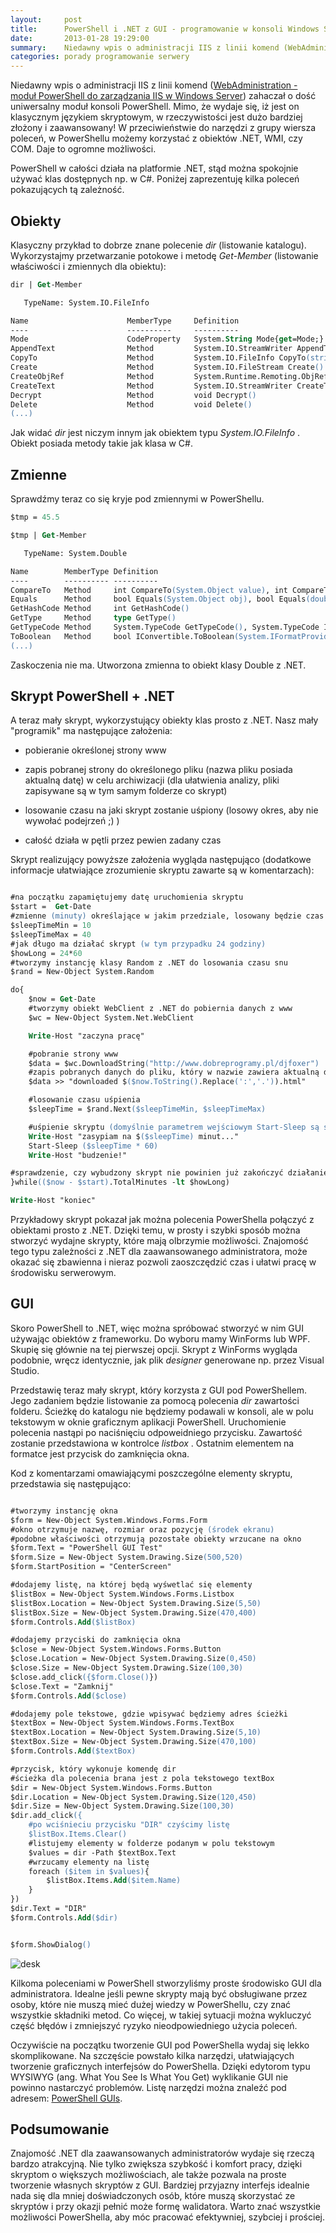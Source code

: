 ```yaml
---
layout:     post
title:      PowerShell i .NET z GUI - programowanie w konsoli Windows Server
date:       2013-01-28 19:29:00
summary:    Niedawny wpis o administracji IIS z linii komend (WebAdministration - moduł PowerShell do zarządzania IIS w Windows Serv...) zahaczał o dość uniwersalny moduł konsoli PowerShell. Mimo, że wydaje się, iż jest on klasycznym językiem skryptowym, w rzeczywistości jest dużo bardziej złożony i zaawansowan...
categories: porady programowanie serwery
---
```




Niedawny wpis o administracji IIS z linii komend ([WebAdministration - moduł PowerShell do zarządzania IIS w Windows Server](http://www.dobreprogramy.pl/djfoxer/WebAdministration-modul-PowerShell-do-zarzadzania-IIS-w-Windows-Server,38739.html)) zahaczał o dość uniwersalny moduł konsoli PowerShell. Mimo, że wydaje się, iż jest on klasycznym językiem skryptowym, w rzeczywistości jest dużo bardziej złożony i zaawansowany! W przeciwieństwie do narzędzi z grupy wiersza poleceń, w PowerShellu możemy korzystać z obiektów .NET, WMI, czy COM. Daje to ogromne możliwości. 


PowerShell w całości działa na platformie .NET, stąd można spokojnie używać klas dostępnych np. w C#. Poniżej zaprezentuję kilka poleceń pokazujących tą zależność. 




## Obiekty




Klasyczny przykład to dobrze znane polecenie  *dir*  (listowanie katalogu). Wykorzystajmy przetwarzanie potokowe i metodę  *Get-Member*  (listowanie właściwości i zmiennych dla obiektu):


```ps
dir | Get-Member

   TypeName: System.IO.FileInfo

Name                      MemberType     Definition                                                          
----                      ----------     ----------                                                          
Mode                      CodeProperty   System.String Mode{get=Mode;}                                       
AppendText                Method         System.IO.StreamWriter AppendText()                                 
CopyTo                    Method         System.IO.FileInfo CopyTo(string destFileName), System.IO.FileInf...
Create                    Method         System.IO.FileStream Create()                                       
CreateObjRef              Method         System.Runtime.Remoting.ObjRef CreateObjRef(type requestedType)     
CreateText                Method         System.IO.StreamWriter CreateText()                                 
Decrypt                   Method         void Decrypt()                                                      
Delete                    Method         void Delete()                                
(...)

```


Jak widać  *dir*  jest niczym innym jak obiektem typu  *System.IO.FileInfo* . Obiekt posiada metody takie jak klasa w C#. 



## Zmienne



Sprawdźmy teraz co się kryje pod zmiennymi w PowerShellu. 


```ps
$tmp = 45.5

$tmp | Get-Member

   TypeName: System.Double

Name        MemberType Definition                                                                            
----        ---------- ----------                                                                            
CompareTo   Method     int CompareTo(System.Object value), int CompareTo(double value), int IComparable.Co...
Equals      Method     bool Equals(System.Object obj), bool Equals(double obj), bool IEquatable[double].Eq...
GetHashCode Method     int GetHashCode()                                                                     
GetType     Method     type GetType()                                                                        
GetTypeCode Method     System.TypeCode GetTypeCode(), System.TypeCode IConvertible.GetTypeCode()             
ToBoolean   Method     bool IConvertible.ToBoolean(System.IFormatProvider provider)                          
(...)

```


Zaskoczenia nie ma. Utworzona zmienna to obiekt klasy Double z .NET.



## Skrypt PowerShell + .NET



A teraz mały skrypt, wykorzystujący obiekty klas prosto z .NET. Nasz mały "programik" ma następujące założenia:


  * pobieranie określonej strony www


  * zapis pobranej strony do określonego pliku (nazwa pliku posiada aktualną datę) w celu archiwizacji (dla ułatwienia analizy, pliki zapisywane są w tym samym folderze co skrypt)


  * losowanie czasu na jaki skrypt zostanie uśpiony (losowy okres, aby nie wywołać podejrzeń ;) )


  * całość działa w pętli przez pewien zadany czas



Skrypt realizujący powyższe założenia wygląda następująco (dodatkowe informacje ułatwiające zrozumienie skryptu zawarte są w komentarzach):


```ps

#na początku zapamiętujemy datę uruchomienia skryptu
$start =  Get-Date
#zmienne (minuty) określające w jakim przedziale, losowany będzie czas uśpienia skryptu 
$sleepTimeMin = 10
$sleepTimeMax = 40
#jak długo ma działać skrypt (w tym przypadku 24 godziny)
$howLong = 24*60
#tworzymy instancję klasy Random z .NET do losowania czasu snu
$rand = New-Object System.Random

do{
    $now = Get-Date
    #tworzymy obiekt WebClient z .NET do pobiernia danych z www
    $wc = New-Object System.Net.WebClient

    Write-Host "zaczyna pracę"

    #pobranie strony www
    $data = $wc.DownloadString("http://www.dobreprogramy.pl/djfoxer")
    #zapis pobranych danych do pliku, który w nazwie zawiera aktualną datę
    $data >> "downloaded $($now.ToString().Replace(':','.')).html"

    #losowanie czasu uśpienia
    $sleepTime = $rand.Next($sleepTimeMin, $sleepTimeMax)

    #uśpienie skryptu (domyślnie parametrem wejściowym Start-Sleep są sekundy)
    Write-Host "zasypiam na $($sleepTime) minut..."
    Start-Sleep ($sleepTime * 60)
    Write-Host "budzenie!"

#sprawdzenie, czy wybudzony skrypt nie powinien już zakończyć działanie
}while(($now - $start).TotalMinutes -lt $howLong)

Write-Host "koniec"

```


Przykładowy skrypt pokazał jak można polecenia PowerShella połączyć z obiektami prosto z .NET. Dzięki temu, w prosty i szybki sposób można stworzyć wydajne skrypty, które mają olbrzymie możliwości. Znajomość tego typu zależności z .NET dla zaawansowanego administratora, może okazać się zbawienna i nieraz pozwoli zaoszczędzić czas i ułatwi pracę w środowisku serwerowym.



## GUI


Skoro PowerShell to .NET, więc można spróbować stworzyć w nim GUI używając obiektów z frameworku. Do wyboru mamy WinForms lub WPF. Skupię się głównie na tej pierwszej opcji. Skrypt z WinForms wygląda podobnie, wręcz identycznie, jak plik  *designer*  generowane np. przez Visual Studio. 

Przedstawię teraz mały skrypt, który korzysta z GUI pod PowerShellem. Jego zadaniem będzie listowanie za pomocą polecenia  *dir*  zawartości folderu. Ścieżkę do katalogu nie będziemy podawali w konsoli, ale w polu tekstowym w oknie graficznym aplikacji PowerShell. Uruchomienie polecenia nastąpi po naciśnięciu odpoweidniego przycisku. Zawartość zostanie przedstawiona w kontrolce  *listbox* . Ostatnim elementem na formatce jest przycisk do zamknięcia okna. 

Kod z komentarzami omawiającymi poszczególne elementy skryptu, przedstawia się następująco:


```ps

#tworzymy instancję okna
$form = New-Object System.Windows.Forms.Form
#okno otrzymuje nazwę, rozmiar oraz pozycję (środek ekranu)
#podobne właściwości otrzymują pozostałe obiekty wrzucane na okno
$form.Text = "PowerShell GUI Test"
$form.Size = New-Object System.Drawing.Size(500,520)
$form.StartPosition = "CenterScreen"

#dodajemy listę, na której będą wyśwetlać się elementy
$listBox = New-Object System.Windows.Forms.Listbox
$listBox.Location = New-Object System.Drawing.Size(5,50)
$listBox.Size = New-Object System.Drawing.Size(470,400) 
$form.Controls.Add($listBox)

#dodajemy przyciski do zamknięcia okna
$close = New-Object System.Windows.Forms.Button
$close.Location = New-Object System.Drawing.Size(0,450)
$close.Size = New-Object System.Drawing.Size(100,30)
$close.add_click({$form.Close()})
$close.Text = "Zamknij"
$form.Controls.Add($close)

#dodajemy pole tekstowe, gdzie wpisywać będziemy adres ścieżki
$textBox = New-Object System.Windows.Forms.TextBox
$textBox.Location = New-Object System.Drawing.Size(5,10)
$textBox.Size = New-Object System.Drawing.Size(470,100)
$form.Controls.Add($textBox)

#przycisk, który wykonuje komendę dir
#ścieżka dla polecenia brana jest z pola tekstowego textBox
$dir = New-Object System.Windows.Forms.Button
$dir.Location = New-Object System.Drawing.Size(120,450)
$dir.Size = New-Object System.Drawing.Size(100,30)
$dir.add_click({
    #po wciśnieciu przycisku "DIR" czyścimy listę
    $listBox.Items.Clear()
    #listujemy elementy w folderze podanym w polu tekstowym
    $values = dir -Path $textBox.Text
    #wrzucamy elementy na listę
    foreach ($item in $values){
        $listBox.Items.Add($item.Name)
    }
})
$dir.Text = "DIR"
$form.Controls.Add($dir)


$form.ShowDialog()

```




![desk](https://raw.githubusercontent.com/djfoxer/djfoxer.github.io/master/_img/2013-1-28-_107_/g_-_608x405_-_-_38836x20130127234112_0.png)



Kilkoma poleceniami w PowerShell stworzyliśmy proste środowisko GUI dla administratora. Idealne jeśli pewne skrypty mają być obsługiwane przez osoby, które nie muszą mieć dużej wiedzy w PowerShellu, czy znać wszystkie składniki metod. Co więcej, w takiej sytuacji można wykluczyć część błędów i zmniejszyć ryzyko nieodpowiedniego użycia poleceń.

Oczywiście na początku tworzenie GUI pod PowerShella wydaj się lekko skomplikowane. Na szczęście powstało kilka narzędzi, ułatwiających tworzenie graficznych interfejsów do PowerShella. Dzięki edytorom typu WYSIWYG (ang. What You See Is What You Get) wyklikanie GUI nie powinno nastarczyć problemów. Listę narzędzi można znaleźć pod adresem: [PowerShell GUIs](http://social.technet.microsoft.com/wiki/contents/articles/4579.powershell-guis.aspx). 



## Podsumowanie


Znajomość .NET dla zaawansowanych administratorów wydaje się rzeczą bardzo atrakcyjną. Nie tylko zwiększa szybkość i komfort pracy, dzięki skryptom o większych możliwościach, ale także pozwala na proste tworzenie własnych skryptów z GUI. Bardziej przyjazny interfejs idealnie nada się dla mniej doświadczonych osób, które muszą skorzystać ze skryptów i przy okazji pełnić może formę walidatora. Warto znać wszystkie możliwości PowerShella, aby móc pracować efektywniej, szybciej i prościej.